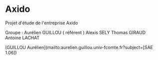 # Axido
Projet d'étude de l'entreprise Axido


Groupe : 
Aurélien GUILLOU ( référent )
Alexis SELY
Thomas GIRAUD
Antoine LACHAT

[GUILLOU Aurélien](mailto:aurelien.guillou.univ-fcomte.fr?subject=[SAE 1.06]) 
